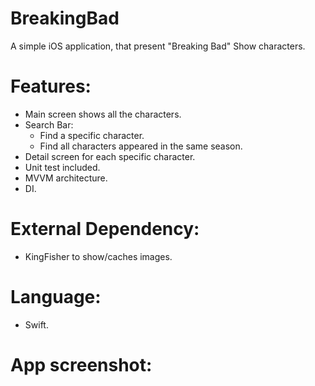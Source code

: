 # BreakingBad
A simple iOS application, that present "Breaking Bad" Show characters.

# Features:
- Main screen shows all the characters.
- Search Bar:
  - Find a specific character.
  - Find all characters appeared in the same season.
- Detail screen for each specific character.
- Unit test included.
- MVVM architecture.
- DI.

# External Dependency:
- KingFisher to show/caches images.

# Language:
- Swift.

# App screenshot:
